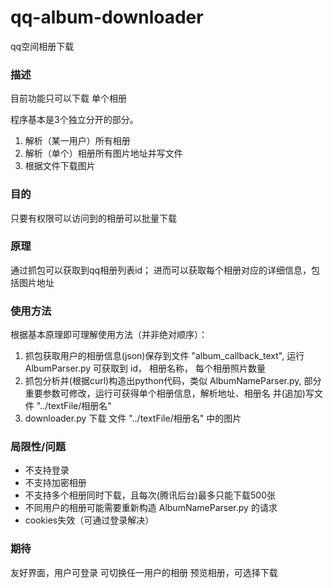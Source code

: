 # qq-album-downloader

qq空间相册下载

### 描述

目前功能只可以下载 单个相册

程序基本是3个独立分开的部分。
1) 解析（某一用户）所有相册
2) 解析（单个）相册所有图片地址并写文件
3) 根据文件下载图片

### 目的
只要有权限可以访问到的相册可以批量下载

### 原理
通过抓包可以获取到qq相册列表id；
进而可以获取每个相册对应的详细信息，包括图片地址

### 使用方法

根据基本原理即可理解使用方法（并非绝对顺序）：

1. 抓包获取用户的相册信息(json)保存到文件 "album_callback_text",
    运行 AlbumParser.py 可获取到 id， 相册名称， 每个相册照片数量
2. 抓包分析并(根据curl)构造出python代码，类似 AlbumNameParser.py,
    部分重要参数可修改，运行可获得单个相册信息，解析地址、相册名 并(追加)写文件 "../textFile/相册名"
3. downloader.py 下载 文件 "../textFile/相册名"  中的图片

### 局限性/问题
- 不支持登录
- 不支持加密相册
- 不支持多个相册同时下载，且每次(腾讯后台)最多只能下载500张
- 不同用户的相册可能需要重新构造 AlbumNameParser.py 的请求
- cookies失效（可通过登录解决）

### 期待

友好界面，用户可登录
可切换任一用户的相册
预览相册，可选择下载



